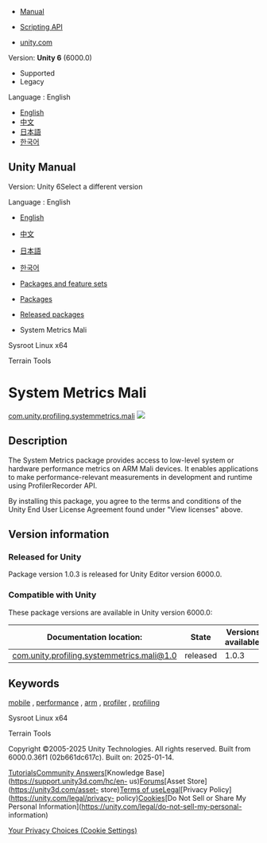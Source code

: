 [](https://docs.unity3d.com)

  * [Manual](../Manual/index.html)
  * [Scripting API](../ScriptReference/index.html)

  * [unity.com](https://unity.com/)

Version: **Unity 6** (6000.0)

  * Supported
  * Legacy

Language : English

  * [English](/Manual/com.unity.profiling.systemmetrics.mali.html)
  * [中文](/cn/current/Manual/com.unity.profiling.systemmetrics.mali.html)
  * [日本語](/ja/current/Manual/com.unity.profiling.systemmetrics.mali.html)
  * [한국어](/kr/current/Manual/com.unity.profiling.systemmetrics.mali.html)

[](https://docs.unity3d.com)

## Unity Manual

Version: Unity 6Select a different version

Language : English

  * [English](/Manual/com.unity.profiling.systemmetrics.mali.html)
  * [中文](/cn/current/Manual/com.unity.profiling.systemmetrics.mali.html)
  * [日本語](/ja/current/Manual/com.unity.profiling.systemmetrics.mali.html)
  * [한국어](/kr/current/Manual/com.unity.profiling.systemmetrics.mali.html)

  * [Packages and feature sets](PackagesList.html)
  * [Packages](Packages-all.html)
  * [Released packages](pack-safe.html)
  * System Metrics Mali 

[](com.unity.sysroot.linux-x86_64.html)

Sysroot Linux x64

[](com.unity.terrain-tools.html)

Terrain Tools

# System Metrics Mali

[com.unity.profiling.systemmetrics.mali](https://docs.unity3d.com/Packages/com.unity.profiling.systemmetrics.mali@1.0/manual/index.html)
![](../uploads/Main/iconRel.png)

## Description

The System Metrics package provides access to low-level system or hardware
performance metrics on ARM Mali devices. It enables applications to make
performance-relevant measurements in development and runtime using
ProfilerRecorder API.  
  
By installing this package, you agree to the terms and conditions of the Unity
End User License Agreement found under "View licenses" above.

## Version information

### Released for Unity

Package version 1.0.3 is released for Unity Editor version 6000.0.

### Compatible with Unity

These package versions are available in Unity version 6000.0:

**Documentation location:** | **State** | **Versions available:**  
---|---|---  
[com.unity.profiling.systemmetrics.mali@1.0](https://docs.unity3d.com/Packages/com.unity.profiling.systemmetrics.mali@1.0/manual/index.html) | released | 1.0.3  
  
## Keywords

[mobile](pack-keys.html#mobile) , [performance](pack-keys.html#performance) ,
[arm](pack-keys.html#arm) , [profiler](pack-keys.html#profiler) ,
[profiling](pack-keys.html#profiling)

[](com.unity.sysroot.linux-x86_64.html)

Sysroot Linux x64

[](com.unity.terrain-tools.html)

Terrain Tools

Copyright ©2005-2025 Unity Technologies. All rights reserved. Built from
6000.0.36f1 (02b661dc617c). Built on: 2025-01-14.

[Tutorials](https://learn.unity.com/)[Community
Answers](https://answers.unity3d.com)[Knowledge
Base](https://support.unity3d.com/hc/en-
us)[Forums](https://forum.unity3d.com)[Asset Store](https://unity3d.com/asset-
store)[Terms of
use](https://docs.unity3d.com/Manual/TermsOfUse.html)[Legal](https://unity.com/legal)[Privacy
Policy](https://unity.com/legal/privacy-
policy)[Cookies](https://unity.com/legal/cookie-policy)[Do Not Sell or Share
My Personal Information](https://unity.com/legal/do-not-sell-my-personal-
information)

[Your Privacy Choices (Cookie Settings)](javascript:void\(0\);)


